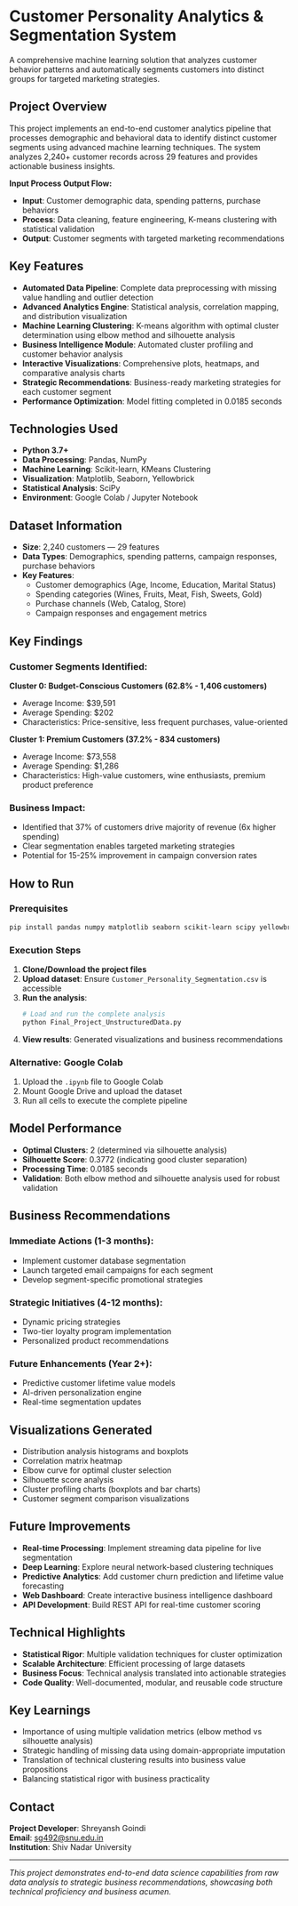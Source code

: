 # Customer Personality Analytics & Segmentation System

A comprehensive machine learning solution that analyzes customer behavior patterns and automatically segments customers into distinct groups for targeted marketing strategies.

## Project Overview

This project implements an end-to-end customer analytics pipeline that processes demographic and behavioral data to identify distinct customer segments using advanced machine learning techniques. The system analyzes 2,240+ customer records across 29 features and provides actionable business insights.

**Input Process Output Flow:**
- **Input**: Customer demographic data, spending patterns, purchase behaviors
- **Process**: Data cleaning, feature engineering, K-means clustering with statistical validation
- **Output**: Customer segments with targeted marketing recommendations

## Key Features

- **Automated Data Pipeline**: Complete data preprocessing with missing value handling and outlier detection
- **Advanced Analytics Engine**: Statistical analysis, correlation mapping, and distribution visualization
- **Machine Learning Clustering**: K-means algorithm with optimal cluster determination using elbow method and silhouette analysis
- **Business Intelligence Module**: Automated cluster profiling and customer behavior analysis
- **Interactive Visualizations**: Comprehensive plots, heatmaps, and comparative analysis charts
- **Strategic Recommendations**: Business-ready marketing strategies for each customer segment
- **Performance Optimization**: Model fitting completed in 0.0185 seconds

## Technologies Used

- **Python 3.7+**
- **Data Processing**: Pandas, NumPy
- **Machine Learning**: Scikit-learn, KMeans Clustering
- **Visualization**: Matplotlib, Seaborn, Yellowbrick
- **Statistical Analysis**: SciPy
- **Environment**: Google Colab / Jupyter Notebook

## Dataset Information

- **Size**: 2,240 customers — 29 features
- **Data Types**: Demographics, spending patterns, campaign responses, purchase behaviors
- **Key Features**: 
  - Customer demographics (Age, Income, Education, Marital Status)
  - Spending categories (Wines, Fruits, Meat, Fish, Sweets, Gold)
  - Purchase channels (Web, Catalog, Store)
  - Campaign responses and engagement metrics

## Key Findings

### Customer Segments Identified:

**Cluster 0: Budget-Conscious Customers (62.8% - 1,406 customers)**
- Average Income: $39,591
- Average Spending: $202
- Characteristics: Price-sensitive, less frequent purchases, value-oriented

**Cluster 1: Premium Customers (37.2% - 834 customers)**
- Average Income: $73,558  
- Average Spending: $1,286
- Characteristics: High-value customers, wine enthusiasts, premium product preference

### Business Impact:
- Identified that 37% of customers drive majority of revenue (6x higher spending)
- Clear segmentation enables targeted marketing strategies
- Potential for 15-25% improvement in campaign conversion rates

## How to Run

### Prerequisites
```bash
pip install pandas numpy matplotlib seaborn scikit-learn scipy yellowbrick
```

### Execution Steps

1. **Clone/Download the project files**
2. **Upload dataset**: Ensure `Customer_Personality_Segmentation.csv` is accessible
3. **Run the analysis**:
   ```python
   # Load and run the complete analysis
   python Final_Project_UnstructuredData.py
   ```
4. **View results**: Generated visualizations and business recommendations

### Alternative: Google Colab
1. Upload the `.ipynb` file to Google Colab
2. Mount Google Drive and upload the dataset
3. Run all cells to execute the complete pipeline

## Model Performance

- **Optimal Clusters**: 2 (determined via silhouette analysis)
- **Silhouette Score**: 0.3772 (indicating good cluster separation)
- **Processing Time**: 0.0185 seconds
- **Validation**: Both elbow method and silhouette analysis used for robust validation

## Business Recommendations

### Immediate Actions (1-3 months):
- Implement customer database segmentation
- Launch targeted email campaigns for each segment
- Develop segment-specific promotional strategies

### Strategic Initiatives (4-12 months):
- Dynamic pricing strategies
- Two-tier loyalty program implementation
- Personalized product recommendations

### Future Enhancements (Year 2+):
- Predictive customer lifetime value models
- AI-driven personalization engine
- Real-time segmentation updates

## Visualizations Generated

- Distribution analysis histograms and boxplots
- Correlation matrix heatmap
- Elbow curve for optimal cluster selection
- Silhouette score analysis
- Cluster profiling charts (boxplots and bar charts)
- Customer segment comparison visualizations

## Future Improvements

- **Real-time Processing**: Implement streaming data pipeline for live segmentation
- **Deep Learning**: Explore neural network-based clustering techniques
- **Predictive Analytics**: Add customer churn prediction and lifetime value forecasting
- **Web Dashboard**: Create interactive business intelligence dashboard
- **API Development**: Build REST API for real-time customer scoring

## Technical Highlights

- **Statistical Rigor**: Multiple validation techniques for cluster optimization
- **Scalable Architecture**: Efficient processing of large datasets
- **Business Focus**: Technical analysis translated into actionable strategies
- **Code Quality**: Well-documented, modular, and reusable code structure

## Key Learnings

- Importance of using multiple validation metrics (elbow method vs silhouette analysis)
- Strategic handling of missing data using domain-appropriate imputation
- Translation of technical clustering results into business value propositions
- Balancing statistical rigor with business practicality

## Contact

**Project Developer**: Shreyansh Goindi  
**Email**: sg492@snu.edu.in  
**Institution**: Shiv Nadar University

---

*This project demonstrates end-to-end data science capabilities from raw data analysis to strategic business recommendations, showcasing both technical proficiency and business acumen.*
